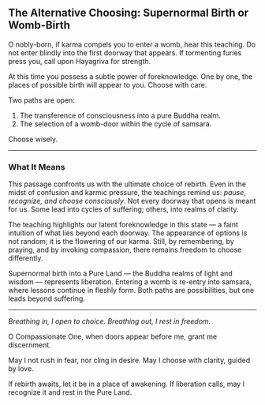 ## The Alternative Choosing: Supernormal Birth or Womb-Birth

O nobly-born, if karma compels you to enter a womb, hear this teaching. Do not enter blindly into the first doorway that appears. If tormenting furies press you, call upon Hayagriva for strength.

At this time you possess a subtle power of foreknowledge. One by one, the places of possible birth will appear to you. Choose with care.

Two paths are open:

1. The transference of consciousness into a pure Buddha realm.
2. The selection of a womb-door within the cycle of samsara.

Choose wisely.

---

### What It Means

This passage confronts us with the ultimate choice of rebirth. Even in the midst of confusion and karmic pressure, the teachings remind us: *pause, recognize, and choose consciously*. Not every doorway that opens is meant for us. Some lead into cycles of suffering; others, into realms of clarity.

The teaching highlights our latent foreknowledge in this state — a faint intuition of what lies beyond each doorway. The appearance of options is not random; it is the flowering of our karma. Still, by remembering, by praying, and by invoking compassion, there remains freedom to choose differently.

Supernormal birth into a Pure Land — the Buddha realms of light and wisdom — represents liberation. Entering a womb is re-entry into samsara, where lessons continue in fleshly form. Both paths are possibilities, but one leads beyond suffering.

---

*Breathing in, I open to choice.
Breathing out, I rest in freedom.*

O Compassionate One,
when doors appear before me,
grant me discernment.

May I not rush in fear,
nor cling in desire.
May I choose with clarity,
guided by love.

If rebirth awaits,
let it be in a place of awakening.
If liberation calls,
may I recognize it
and rest in the Pure Land.
